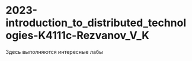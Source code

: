 # 2023-introduction_to_distributed_technologies-K4111c-Rezvanov_V_K
Здесь выполняются интересные лабы
